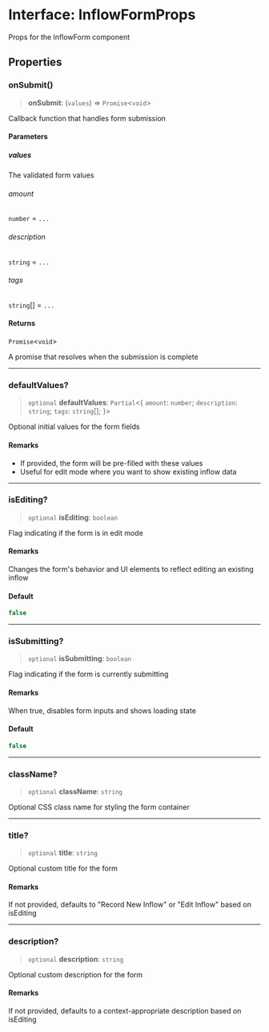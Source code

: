 # Interface: InflowFormProps

Props for the InflowForm component

## Properties

### onSubmit()

> **onSubmit**: (`values`) => `Promise`\<`void`\>

Callback function that handles form submission

#### Parameters

##### values

The validated form values

###### amount

`number` = `...`

###### description

`string` = `...`

###### tags

`string`[] = `...`

#### Returns

`Promise`\<`void`\>

A promise that resolves when the submission is complete

***

### defaultValues?

> `optional` **defaultValues**: `Partial`\<\{ `amount`: `number`; `description`: `string`; `tags`: `string`[]; \}\>

Optional initial values for the form fields

#### Remarks

- If provided, the form will be pre-filled with these values
- Useful for edit mode where you want to show existing inflow data

***

### isEditing?

> `optional` **isEditing**: `boolean`

Flag indicating if the form is in edit mode

#### Remarks

Changes the form's behavior and UI elements to reflect editing an existing inflow

#### Default

```ts
false
```

***

### isSubmitting?

> `optional` **isSubmitting**: `boolean`

Flag indicating if the form is currently submitting

#### Remarks

When true, disables form inputs and shows loading state

#### Default

```ts
false
```

***

### className?

> `optional` **className**: `string`

Optional CSS class name for styling the form container

***

### title?

> `optional` **title**: `string`

Optional custom title for the form

#### Remarks

If not provided, defaults to "Record New Inflow" or "Edit Inflow" based on isEditing

***

### description?

> `optional` **description**: `string`

Optional custom description for the form

#### Remarks

If not provided, defaults to a context-appropriate description based on isEditing
